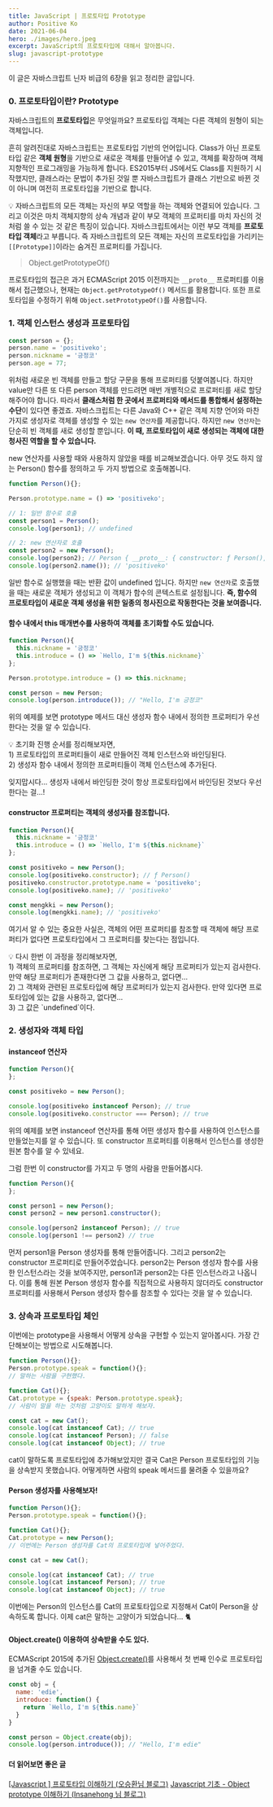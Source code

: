 ```yaml
---
title: JavaScript | 프로토타입 Prototype
author: Positive Ko
date: 2021-06-04
hero: ./images/hero.jpeg
excerpt: JavaScript의 프로토타입에 대해서 알아봅니다.
slug: javascript-prototype
---
```


<annotation>이 글은 자바스크립트 닌자 비급의 6장을 읽고 정리한 글입니다.</annotation>



### 0. 프로토타입이란? Prototype

자바스크립트의 **프로토타입**은 무엇일까요?
프로토타입 객체는 다른 객체의 원형이 되는 객체입니다.

흔히 알려진대로 자바스크립트는 프로토타입 기반의 언어입니다.
Class가 아닌 프로토타입 같은 **객체 원형**을 기반으로 새로운 객체를 만들어낼 수 있고, 객체를 확장하며 객체 지향적인 프로그래밍을 가능하게 합니다.
ES2015부터 JS에서도 Class를 지원하기 시작했지만, 클래스라는 문법이 추가된 것일 뿐 자바스크립트가 클래스 기반으로 바뀐 것이 아니며 여전히 프로토타입을 기반으로 합니다.

<emphasizing>💡 자바스크립트의 모든 객체는 자신의 부모 역할을 하는 객체와 연결되어 있습니다. 그리고 이것은 마치 객체지향의 상속 개념과 같이 부모 객체의 프로퍼티를 마치 자신의 것처럼 쓸 수 있는 것 같은 특징이 있습니다. 자바스크립트에서는 이런 부모 객체를 <strong>프로토타입 객체</strong>라고 부릅니다. 즉 자바스크립트의 모든 객체는 자신의 프로토타입을 가리키는 `[[Prototype]]`이라는 숨겨진 프로퍼티를 가집니다.</emphasizing>

> Object.getPrototypeOf()

프로토타입의 접근은 과거 ECMAScript 2015 이전까지는 `__proto__` 프로퍼티를 이용해서 접근했으나, 현재는 `Object.getPrototypeOf()` 메서드를 활용합니다.
또한 프로토타입을 수정하기 위해 `Object.setPrototypeOf()`를 사용합니다.

### 1. 객체 인스턴스 생성과 프로토타입

```javascript
const person = {};
person.name = 'positiveko';
person.nickname = '긍정코'
person.age = 77;
```

위처럼 새로운 빈 객체를 만들고 할당 구문을 통해 프로퍼티를 덧붙여봅니다.
하지만 value만 다른 또 다른 person 객체를 만드려면 매번 개별적으로 프로퍼티를 새로 할당해주어야 합니다.
따라서 **클래스처럼 한 곳에서 프로퍼티와 메서드를 통합해서 설정하는 수단**이 있다면 좋겠죠.
자바스크립트는 다른 Java와 C++ 같은 객체 지향 언어와 마찬가지로 생성자로 객체를 생성할 수 있는 `new 연산자`를 제공합니다.
하지만 `new 연산자`는 단순히 빈 객체를 새로 생성할 뿐입니다. **이 때, 프로토타입이 새로 생성되는 객체에 대한 청사진 역할을 할 수 있습니다.**


new 연산자를 사용할 때와 사용하지 않았을 때를 비교해보겠습니다.
아무 것도 하지 않는 Person() 함수를 정의하고 두 가지 방법으로 호출해봅니다.
```javascript
function Person(){};

Person.prototype.name = () => 'positiveko';

// 1: 일반 함수로 호출
const person1 = Person();
console.log(person1); // undefined

// 2: new 연산자로 호출
const person2 = new Person();
console.log(person2); // Person { __proto__: { constructor: ƒ Person(), name: ƒ () } }
console.log(person2.name()); // 'positiveko'
```

일반 함수로 실행했을 때는 반환 값이 undefined 입니다.
하지만 `new 연산자`로 호출했을 때는 새로운 객체가 생성되고 이 객체가 함수의 콘텍스트로 설정됩니다. 
**즉, 함수의 프로토타입이 새로운 객체 생성을 위한 일종의 청사진으로 작동한다는 것을 보여줍니다.** 



#### 함수 내에서 this 매개변수를 사용하여 객체를 초기화할 수도 있습니다.
```javascript
function Person(){
  this.nickname = '긍정코'
  this.introduce = () => `Hello, I'm ${this.nickname}`
};

Person.prototype.introduce = () => this.nickname;

const person = new Person;
console.log(person.introduce()); // "Hello, I'm 긍정코"
```

위의 예제를 보면 prototype 메서드 대신 생성자 함수 내에서 정의한 프로퍼티가 우선한다는 것을 알 수 있습니다. 

<emphasizing>
💡 초기화 진행 순서를 정리해보자면, <br />
  1) 프로토타입의 프로퍼티들이 새로 만들어진 객체 인스턴스와 바인딩된다.<br />
  2) 생성자 함수 내에서 정의한 프로퍼티들이 객체 인스턴스에 추가된다.
</emphasizing>

잊지맙시다... 생성자 내에서 바인딩한 것이 항상 프로토타입에서 바인딩된 것보다 우선한다는 걸...!



#### constructor 프로퍼티는 객체의 생성자를 참조합니다. 
```javascript
function Person(){
  this.nickname = '긍정코'
  this.introduce = () => `Hello, I'm ${this.nickname}`
};

const positiveko = new Person();
console.log(positiveko.constructor); // ƒ Person()
positiveko.constructor.prototype.name = 'positiveko';
console.log(positiveko.name); // 'positiveko'

const mengkki = new Person();
console.log(mengkki.name); // 'positiveko'
```

여기서 알 수 있는 중요한 사실은,
객체의 어떤 프로퍼티를 참조할 때 객체에 해당 프로퍼티가 없다면 프로토타입에서 그 프로퍼티를 찾는다는 점입니다.

<emphasizing>
💡 다시 한번 이 과정을 정리해보자면, <br />
  1) 객체의 프로퍼티를 참조하면, 그 객체는 자신에게 해당 프로퍼티가 있는지 검사한다. 만약 해당 프로퍼티가 존재한다면 그 값을 사용하고, 없다면...<br />
  2) 그 객체와 관련된 프로토타입에 해당 프로퍼티가 있는지 검사한다. 만약 있다면 프로토타입에 있는 값을 사용하고, 없다면...<br />
  3) 그 값은 `undefined`이다.
</emphasizing>

### 2. 생성자와 객체 타입

#### instanceof 연산자
```javascript
function Person(){
};

const positiveko = new Person();

console.log(positiveko instanceof Person); // true
console.log(positiveko.constructor === Person); // true
```

위의 예제를 보면 instanceof 연산자를 통해 어떤 생성자 함수를 사용하여 인스턴스를 만들었는지를 알 수 있습니다.
또 constructor 프로퍼티를 이용해서 인스턴스를 생성한 원본 함수를 알 수 있네요.

그럼 한번 이 constructor를 가지고 두 명의 사람을 만들어봅시다.

```javascript
function Person(){
};

const person1 = new Person();
const person2 = new person1.constructor();

console.log(person2 instanceof Person); // true
console.log(person1 !== person2) // true
```

먼저 person1을 Person 생성자를 통해 만들어줍니다. 그리고 person2는 constructor 프로퍼티로 만들어주었습니다.
person2는 Person 생성자 함수를 사용한 인스턴스라는 것을 보여주지만, person1과 person2는 다른 인스턴스라고 나옵니다.
이를 통해 원본 Person 생성자 함수를 직접적으로 사용하지 않더라도 constructor 프로퍼티를 사용해서 Person 생성자 함수를 참조할 수 있다는 것을 알 수 있습니다.

### 3. 상속과 프로토타입 체인

이번에는 prototype을 사용해서 어떻게 상속을 구현할 수 있는지 알아봅시다.
가장 간단해보이는 방법으로 시도해봅니다.

```javascript
function Person(){};
Person.prototype.speak = function(){};
// 말하는 사람을 구현했다.

function Cat(){};
Cat.prototype = {speak: Person.prototype.speak};
// 사람이 말을 하는 것처럼 고양이도 말하게 해보자.

const cat = new Cat();
console.log(cat instanceof Cat); // true
console.log(cat instanceof Person); // false
console.log(cat instanceof Object); // true
```
cat이 말하도록 프로토타입에 추가해보았지만 결국 Cat은 Person 프로토타입의 기능을 상속받지 못했습니다. 어떻게하면 사람의 speak 메서드를 물려줄 수 있을까요?

#### Person 생성자를 사용해보자!

```javascript
function Person(){};
Person.prototype.speak = function(){};

function Cat(){};
Cat.prototype = new Person();
// 이번에는 Person 생성자를 Cat의 프로토타입에 넣어주었다.

const cat = new Cat();

console.log(cat instanceof Cat); // true
console.log(cat instanceof Person); // true
console.log(cat instanceof Object); // true
```

이번에는 Person의 인스턴스를 Cat의 프로토타입으로 지정해서 Cat이 Person을 상속하도록 합니다. 
이제 cat은 말하는 고양이가 되었습니다... 🐈


#### Object.create() 이용하여 상속받을 수도 있다.
ECMAScript 2015에 추가된 [Object.create()](https://developer.mozilla.org/en-US/docs/Web/JavaScript/Reference/Global_Objects/Object/create)를 사용해서 첫 번째 인수로 프로토타입을 넘겨줄 수도 있습니다.
```javascript
const obj = {
  name: 'edie',
  introduce: function() {
    return `Hello, I'm ${this.name}`
  } 
}

const person = Object.create(obj);
console.log(person.introduce()); // "Hello, I'm edie"
```



#### 더 읽어보면 좋은 글
[[Javascript ] 프로토타입 이해하기 (오승환님 블로그)](https://medium.com/@bluesh55/javascript-prototype-%EC%9D%B4%ED%95%B4%ED%95%98%EA%B8%B0-f8e67c286b67)
[Javascript 기초 - Object prototype 이해하기 (Insanehong 님 블로그)](http://insanehong.kr/post/javascript-prototype/)